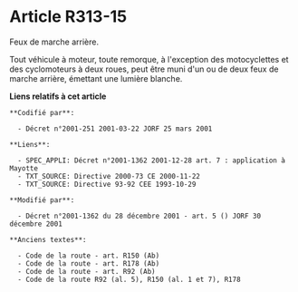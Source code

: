 # Article R313-15

Feux de marche arrière.

Tout véhicule à moteur, toute remorque, à l'exception des motocyclettes et des cyclomoteurs à deux roues, peut être muni d'un
ou de deux feux de marche arrière, émettant une lumière blanche.

**Liens relatifs à cet article**

	**Codifié par**:

	  - Décret n°2001-251 2001-03-22 JORF 25 mars 2001

	**Liens**:

	  - SPEC_APPLI: Décret n°2001-1362 2001-12-28 art. 7 : application à Mayotte
	  - TXT_SOURCE: Directive 2000-73 CE 2000-11-22
	  - TXT_SOURCE: Directive 93-92 CEE 1993-10-29

	**Modifié par**:

	  - Décret n°2001-1362 du 28 décembre 2001 - art. 5 () JORF 30 décembre 2001

	**Anciens textes**:

	  - Code de la route - art. R150 (Ab)
	  - Code de la route - art. R178 (Ab)
	  - Code de la route - art. R92 (Ab)
	  - Code de la route R92 (al. 5), R150 (al. 1 et 7), R178
